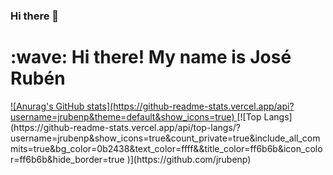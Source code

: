 ### Hi there 👋
<h1 align="left" id="suhailkakar-title">:wave: Hi there! My name is José Rubén</h1>

<!--
<a href="#jrubenp-title">
  <img src="https://github-readme-stats.vercel.app/api?username=jrubenp&show_icons=true&count_private=true&include_all_commits=true&bg_color=0b2438&text_color=ffff&&title_color=ff6b6b&icon_color=ff6b6b&hide_border=true" alt="José Rubén" align="center" />
</a>
-->
<a href="#jrubenp-title">
![Anurag's GitHub stats](https://github-readme-stats.vercel.app/api?username=jrubenp&theme=default&show_icons=true)
</a>
[![Top Langs](https://github-readme-stats.vercel.app/api/top-langs/?username=jrubenp&show_icons=true&count_private=true&include_all_commits=true&bg_color=0b2438&text_color=ffff&&title_color=ff6b6b&icon_color=ff6b6b&hide_border=true
)](https://github.com/jrubenp)



<!--
**jrubenp/jrubenp** is a ✨ _special_ ✨ repository because its `README.md` (this file) appears on your GitHub profile.

Here are some ideas to get you started:

- 🔭 I’m currently working on ...
- 🌱 I’m currently learning ...
- 👯 I’m looking to collaborate on ...
- 🤔 I’m looking for help with ...
- 💬 Ask me about ...
- 📫 How to reach me: ...
- 😄 Pronouns: ...
- ⚡ Fun fact: ...
-->

